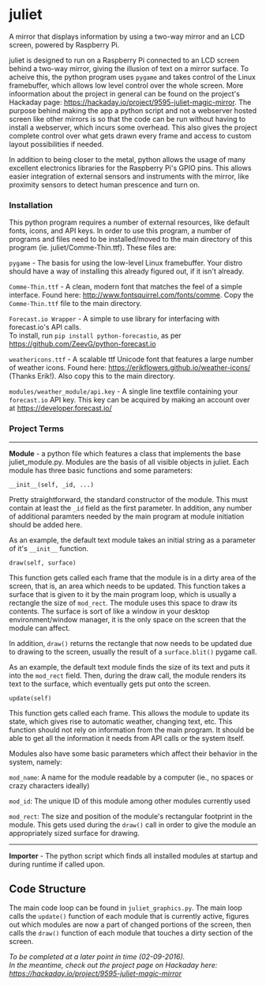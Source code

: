 # juliet
A mirror that displays information by using a two-way mirror and an LCD screen, powered by Raspberry Pi.

juliet is designed to run on a Raspberry Pi connected to an LCD screen behind a two-way mirror, giving the illusion of text on a mirror surface.
To acheive this, the python program uses `pygame` and takes control of the Linux framebuffer, which allows low level control over the whole screen.
More infoormation about the project in general can be found on the project's Hackaday page: <https://hackaday.io/project/9595-juliet-magic-mirror>.
The purpose behind making the app a python script and not a webserver hosted screen like other mirrors is so that the code can be run without having to install a webserver, which incurs some overhead.
This also gives the project complete control over what gets drawn every frame and access to custom layout possibilities if needed.

In addition to being closer to the metal, python allows the usage of many excellent electronics libraries for the Raspberry Pi's GPIO pins.
This allows easier integration of external sensors and instruments with the mirror, like proximity sensors to detect human prescence and turn on.

### Installation
This python program requires a number of external resources, like default fonts, icons, and API keys.
In order to use this program, a number of programs and files need to be installed/moved to the main directory of this program (ie. juliet/Comme-Thin.ttf).
These files are:

`pygame` - The basis for using the low-level Linux framebuffer. Your distro should have a way of installing this already figured out, if it isn't already.

`Comme-Thin.ttf` - A clean, modern font that matches the feel of a simple interface.
Found here: <http://www.fontsquirrel.com/fonts/comme>. Copy the `Comme-Thin.ttf` file to the main directory.

`Forecast.io Wrapper` - A simple to use library for interfacing with forecast.io's API calls.  
To install, run `pip install python-forecastio`, as per <https://github.com/ZeevG/python-forecast.io>

`weathericons.ttf` - A scalable ttf Unicode font that features a large number of weather icons.
Found here: <https://erikflowers.github.io/weather-icons/> (Thanks Erik!). Also copy this to the main directory.

`modules/weather_module/api.key` - A single line textfile containing your `forecast.io` API key.
This key can be acquired by making an account over at <https://developer.forecast.io/>

### Project Terms
---
**Module** - a python file which features a class that implements the base juliet_module.py.
Modules are the basis of all visible objects in juliet.
Each module has three basic functions and some parameters:

`__init__(self, _id, ...)`

Pretty straightforward, the standard constructor of the module.
This must contain at least the `_id` field as the first parameter.
In addition, any number of additional paramters needed by the main program at module initiation should be added here.

As an example, the default text module takes an initial string as a parameter of it's `__init__` function.

`draw(self, surface)`

This function gets called each frame that the module is in a dirty area of the screen, that is, an area which needs to be updated.
This function takes a surface that is given to it by the main program loop, which is usually a rectangle the size of `mod_rect`.
The module uses this space to draw its contents.
The surface is sort of like a window in your desktop environment/window manager, it is the only space on the screen that the module can affect.

In addition, `draw()` returns the rectangle that now needs to be updated due to drawing to the screen, usually the result of a `surface.blit()` pygame call.

As an example, the default text module finds the size of its text and puts it into the `mod_rect` field.
Then, during the draw call, the module renders its text to the surface, which eventually gets put onto the screen.

`update(self)`

This function gets called each frame. This allows the module to update its state, which gives rise to automatic weather, changing text, etc.
This function should not rely on information from the main program.
It should be able to get all the information it needs from API calls or the system itself.

Modules also have some basic parameters which affect their behavior in the system, namely:

`mod_name`: A name for the module readable by a computer (ie., no spaces or crazy characters ideally)

`mod_id`: The unique ID of this module among other modules currently used

`mod_rect`: The size and position of the module's rectangular footprint in the module.
This gets used during the `draw()` call in order to give the module an appropriately sized surface for drawing.

---

**Importer** - The python script which finds all installed modules at startup and during runtime if called upon.

## Code Structure
The main code loop can be found in `juliet_graphics.py`.
The main loop calls the `update()` function of each module that is currently active,
figures out which modules are now a part of changed portions of the screen,
then calls the `draw()` function of each module that touches a dirty section of the screen.

*To be completed at a later point in time (02-09-2016).  
In the meantime, check out the project page on Hackaday here: <https://hackaday.io/project/9595-juliet-magic-mirror>*
